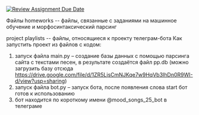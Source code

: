 [![Review Assignment Due Date](https://classroom.github.com/assets/deadline-readme-button-22041afd0340ce965d47ae6ef1cefeee28c7c493a6346c4f15d667ab976d596c.svg)](https://classroom.github.com/a/uzCM_WDO)

Файлы homeworks -- файлы, связанные с заданиями на машинное обучение и морфосинтаксический парсинг

project playlists -- файлы, относящиеся к проекту телеграм-бота
Как запустить проект из файлов с кодом:
1) запуск файла main.py – создание базы данных с помощью парсинга сайта с текстами песен, в результате создаётся файл pp.db (можно загрузить базу отсюда https://drive.google.com/file/d/1ZR5LjsCmNJKqe7w9HqVb3IhDn0R9WI-d/view?usp=sharing)
2) запуск файла bot.py – запуск бота, после появления слова start бот готов к использованию 
3) бот находится по короткому имени @mood_songs_25_bot в телеграме
